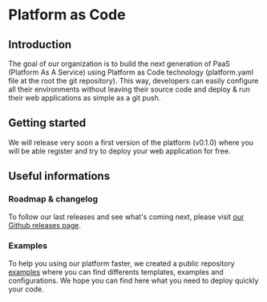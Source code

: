 # Platform as Code

## Introduction

The goal of our organization is to build the next generation of PaaS (Platform As A Service) using Platform as Code technology (platform.yaml file at the root the git repository). This way, developers can easily configure all their environments without leaving their source code and deploy & run their web applications as simple as a git push.

## Getting started

We will release very soon a first version of the platform (v0.1.0) where you will be able register and try to deploy your web application for free.

## Useful informations

### Roadmap & changelog
To follow our last releases and see what's coming next, please visit [our Github releases page](https://github.com/platform-as-code/.github/releases).

### Examples
To help you using our platform faster, we created a public repository [examples](https://github.com/platform-as-code/examples) where you can find differents templates, examples and configurations. We hope you can find here what you need to deploy quickly your code.
